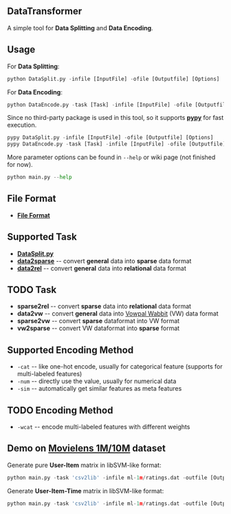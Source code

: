 ## DataTransformer
A simple tool for **Data Splitting** and **Data Encoding**.

## Usage
For **Data Splitting**:
```python
python DataSplit.py -infile [InputFile] -ofile [Outputfile] [Options]
```
For **Data Encoding**:
```python
python DataEncode.py -task [Task] -infile [InputFile] -ofile [Outputfile] [Options]
```
Since no third-party package is used in this tool, so it supports [**pypy**](http://pypy.org/) for fast execution.
```python
pypy DataSplit.py -infile [InputFile] -ofile [Outputfile] [Options]
pypy DataEncode.py -task [Task] -infile [InputFile] -ofile [Outputfile] [Options]
```
More parameter options can be found in `--help` or wiki page (not finished for now).
```python
python main.py --help
```

## File Format
* [**File Format**](https://github.com/chihming/DataTransformer/wiki/File-Format)

## Supported Task
* [**DataSplit.py**](https://github.com/chihming/DataTransformer/wiki/DataSplit.py)
* [**data2sparse**](https://github.com/chihming/DataTransformer/wiki/data2sparse) -- convert **general** data into **sparse** data format
* [**data2rel**](https://github.com/chihming/DataTransformer/wiki/data2rel) -- convert **general** data into **relational** data format

## TODO Task
* **sparse2rel** -- convert **sparse** data into **relational** data format
* **data2vw** -- convert **general** data into [Vowpal Wabbit](https://github.com/JohnLangford/vowpal_wabbit) (VW) data format
* **sparse2vw** -- convert **sparse**  dataformat into VW format
* **vw2sparse** -- convert VW dataformat into **sparse**  format

## Supported Encoding Method
* `-cat` -- like one-hot encode, usually for categorical feature (supports for multi-labeled features)  
* `-num` -- directly use the value, usually for numerical data
* `-sim` -- automatically get similar features as meta features

## TODO Encoding Method
* `-wcat` -- encode multi-labeled features with different weights

## Demo on [Movielens 1M/10M](http://grouplens.org/datasets/movielens/) dataset
Generate pure **User-Item** matrix in libSVM-like format:
```python
python main.py -task 'csv2lib' -infile ml-1m/ratings.dat -outfile [Outputfile] -sep '::' -target 2 -cat 0,1 -header 0
```

Generate **User-Item-Time** matrix in libSVM-like format:
```python
python main.py -task 'csv2lib' -infile ml-1m/ratings.dat -outfile [Outputfile] -sep '::' -target 2 -cat 0,1 -num 2 -header 0
```
